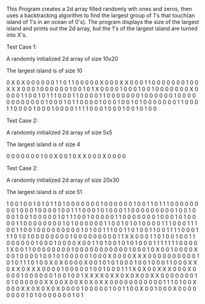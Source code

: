 This Program creates a 2d array filled randomly wth ones and zeros, then uses a backtracking algorithm to find the largest group of 1's that touch(an island of 1's in an ocean of 0's). The program displays the size of the largest island and prints out the 2d array, but the 1's of the largest island are turned into X's.

Test Case 1:

A randomly initialized 2d array of size 10x20

The largest island is of size 10

 0 X 0 X 0 0 0 0 0 0 1 1 0 1 1 0 0 0 0 0
 X 0 0 0 X X 0 0 0 1 1 0 0 0 0 0 0 0 1 0
 0 X X X 0 0 0 1 0 0 0 0 0 0 1 0 0 1 0 1
 X 0 0 0 0 1 0 0 0 1 0 0 1 0 0 0 0 0 0 0
 X 0 0 0 0 1 1 0 0 1 0 1 1 1 0 0 0 1 1 0
 0 0 0 1 1 0 0 0 0 0 0 0 1 0 0 0 0 0 0 1
 0 0 0 0 0 0 0 0 0 0 0 0 1 0 0 0 1 0 1 1
 0 0 0 0 1 0 0 0 1 0 0 1 0 1 0 0 0 0 0 0
 0 1 1 0 0 0 1 1 0 0 0 0 1 0 0 0 1 0 0 0
 0 1 1 1 1 0 0 0 1 0 0 0 1 0 0 1 0 1 0 0
 
 Test Case 2:

A randomly initialized 2d array of size 5x5

The largest island is of size 4

 0 0 0 0 0
 0 0 1 0 0
 X 0 0 1 0
 X X 0 0 0
 X 0 0 0 0
 
 Test Case 2:

A randomly initialized 2d array of size 20x30

The largest island is of size 51

 1 0 0 1 0 0 1 0 1 0 1 1 0 1 0 0 0 0 0 0 0 1 0 0 0 0 0 0 1 0
 0 1 1 0 1 1 1 0 0 0 0 0 0 0 0 1 0 0 0 1 0 0 0 0 1 0 0 1 1 1
 0 0 0 1 0 1 0 0 0 1 1 0 0 0 0 0 0 0 0 0 1 0 0 1 0 0 0 1 0 0
 1 0 0 0 0 0 1 0 1 1 1 0 0 1 0 0 0 0 0 1 1 0 0 0 0 0 0 0 1 0
 0 0 1 0 1 0 0 0 0 1 1 0 0 0 0 0 0 0 0 1 0 1 0 0 0 0 0 0 1 1
 0 0 1 0 1 0 1 0 0 0 0 1 1 1 0 0 0 1 1 1 0 0 1 1 0 0 1 0 0 0
 0 0 0 0 0 0 1 0 1 0 0 1 1 1 0 0 1 1 0 1 0 0 1 1 0 0 1 1 1 1
 0 0 0 1 1 1 0 1 0 1 0 0 0 0 0 0 0 0 1 0 0 0 0 0 0 0 0 0 1 1
 X X 0 0 0 1 1 0 1 0 0 1 0 0 1 1 0 0 0 0 0 0 1 0 0 0 1 0 0 0
 0 X 0 0 1 1 0 1 0 0 1 0 1 0 1 0 0 0 1 1 1 1 1 1 1 0 0 0 0 1
 X 0 0 1 1 0 0 0 0 0 0 0 0 1 0 0 0 0 0 0 0 0 0 0 0 1 0 0 0 1
 0 X 0 0 1 0 0 0 0 X 0 0 1 0 0 0 0 1 0 0 1 0 1 0 0 0 0 0 1 0
 0 0 X 0 0 0 0 X X X 0 0 0 0 0 0 0 0 0 0 1 0 1 0 1 1 1 0 1 0
 0 X 0 X 0 0 0 0 X 0 0 1 0 1 0 1 0 0 0 1 0 0 1 0 0 0 1 1 0 0
 0 X X 0 X X 0 X X X 0 0 0 0 1 0 0 0 0 0 1 0 0 1 0 0 0 1 1 1
 X 0 X 0 0 X X X 0 0 0 X 0 0 0 0 1 0 0 0 0 0 0 1 0 0 1 0 0 1
 X X X X 0 X X 0 X 0 X 0 0 X X 0 0 0 0 0 0 0 1 0 1 0 0 0 0 0
 0 X X 0 0 X 0 0 X 0 X 0 X X 0 0 0 0 0 0 0 0 0 0 0 1 1 1 0 1
 0 0 X 0 0 0 X X 0 X 0 X 0 X 0 0 0 0 1 0 0 0 0 0 1 0 0 1 1 0
 0 X 0 0 1 0 0 0 X 0 0 0 0 0 0 0 0 1 0 1 0 0 0 0 0 0 0 1 0 1
